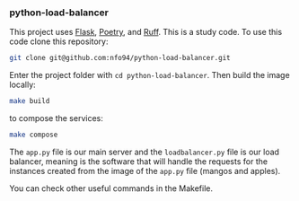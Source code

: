 ### python-load-balancer

This project uses [Flask](https://flask.palletsprojects.com/en/3.0.x/),
[Poetry](https://python-poetry.org/), and [Ruff](https://docs.astral.sh/ruff/). This is a study code.
To use this code clone this repository:

```bash
git clone git@github.com:nfo94/python-load-balancer.git
```

Enter the project folder with `cd python-load-balancer`. Then build the image locally:

```bash
make build
```

to compose the services:

```bash
make compose
```

The `app.py` file is our main server and the `loadbalancer.py` file is our load balancer, meaning
is the software that will handle the requests for the instances created from the image of the `app.py`
file (mangos and apples).

You can check other useful commands in the Makefile.
